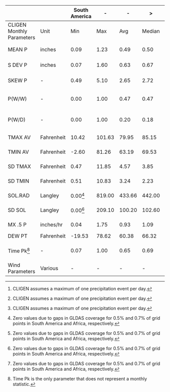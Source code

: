 

|  |  | South America | - | - | > |  | Africa | - | - | > |  |  | &nbsp;&nbsp;&nbsp;&nbsp;&nbsp;&nbsp;&nbsp;&nbsp;&nbsp;&nbsp;&nbsp;&nbsp;&nbsp;&nbsp;&nbsp;&nbsp;&nbsp;&nbsp;&nbsp;&nbsp;&nbsp;&nbsp;&nbsp;&nbsp;&nbsp;&nbsp;&nbsp;&nbsp;&nbsp;&nbsp;&nbsp;&nbsp;&nbsp;&nbsp;&nbsp;&nbsp;&nbsp;&nbsp;&nbsp;&nbsp;&nbsp;&nbsp;&nbsp;&nbsp;&nbsp;&nbsp;&nbsp;&nbsp;&nbsp;&nbsp;&nbsp;&nbsp;&nbsp;&nbsp; |
|---|---|---|---|---|---|---|---|---|---|---|---|---|---|
| CLIGEN Monthly Parameters | Unit | Min | Max | Avg | Median |  | Min | Max | Avg | Median |  | Dataset Input | Statistic Definition |
| MEAN P | inches | 0.09 | 1.23 | 0.49 | 0.50 |  | 0.07 | 1.59 | 0.34 | 0.33 |  | ERA5 | Mean of single-event accumulation[^3] |
| S DEV P | inches | 0.07 | 1.60 | 0.63 | 0.67 |  | 0.01 | 1.49 | 0.38 | 0.37 |  | ERA5 | Standard deviation of single-event accumulation[^3] |
| SKEW P | - | 0.49 | 5.10 | 2.65 | 2.72 |  | 0.04 | 5.02 | 1.68 | 1.99 |  | ERA5 | Skewness of single-event accumulation[^3] |
| P(W/W) | - | 0.00 | 1.00 | 0.47 | 0.47 |  | 0.00 | 1.00 | 0.29 | 0.28 |  | ERA5 | Conditional transition probability of wet day following wet day |
| P(W/D) | - | 0.00 | 1.00 | 0.20 | 0.18 |  | 0.00 | 1.00 | 0.10 | 0.03 |  | ERA5 | Conditional transition probability of wet day following dry day |
| TMAX AV | Fahrenheit | 10.42 | 101.63 | 79.95 | 85.15 |  | 40.83 | 117.00 | 87.01 | 86.72 |  | ERA5 | Mean daily maximum temperature |
| TMIN AV | Fahrenheit | -2.60 | 81.26 | 63.19 | 69.53 |  | 22.21 | 90.77 | 66.02 | 68.04 |  | ERA5 | Mean daily minimum temperature |
| SD TMAX | Fahrenheit | 0.47 | 11.85 | 4.57 | 3.85 |  | 0.53 | 12.05 | 4.49 | 4.00 |  | ERA5 | Standard deviation of daily maximum temperature |
| SD TMIN | Fahrenheit | 0.51 | 10.83 | 3.24 | 2.23 |  | 0.56 | 8.82 | 3.49 | 3.32 |  | ERA5 | Standard deviation of daily minimum temperature |
| SOL.RAD | Langley | 0.00[^2] | 819.00 | 433.66 | 442.00 |  | 0.00[^2] | 777.00 | 495.65 | 499.00 |  | GLDAS | Mean daily incoming solar radiation |
| SD SOL | Langley | 0.00[^2] | 209.10 | 100.20 | 102.60 |  | 0.00[^2] | 324.00 | 78.63 | 78.10 |  | GLDAS | Standard deviation of incoming solar radiation |
| MX .5 P | inches/hr | 0.04 | 1.75 | 0.93 | 1.09 |  | 0.05 | 1.84 | 0.60 | 0.33 |  | GPM-IMERG | Mean maximum 30-minute precipitation intensity |
| DEW PT | Fahrenheit | -19.53 | 78.62 | 60.38 | 66.32 |  | 9.81 | 80.91 | 51.43 | 52.15 |  | ERA5 | Mean dewpoint temperature |
| Time Pk[^1] | - | 0.07 | 1.00 | 0.65 | 0.69 |  | 0.07 | 1.00 | 0.64 | 0.69 |  | Representative Ground Data | Cumulative probability of normalized time-to-peak intensity |
| Wind Parameters | Various | - | - | - | - |  | - | - | - | - | - | Representative Ground Data  |  |

[^1]: Time Pk is the only parameter that does not represent a monthly statistic.
[^2]: Zero values due to gaps in GLDAS coverage for 0.5% and 0.7% of grid points in South America and Africa, respectively.
[^3]: CLIGEN assumes a maximum of one precipitation event per day.
